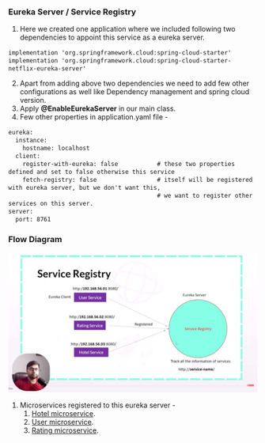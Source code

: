 ### Eureka Server / Service Registry

1. Here we created one application where we included following two dependencies to appoint this service as a eureka server.
```
implementation 'org.springframework.cloud:spring-cloud-starter'
implementation 'org.springframework.cloud:spring-cloud-starter-netflix-eureka-server'  
```

2. Apart from adding above two dependencies we need to add few other configurations as well like Dependency management and spring cloud version.
3. Apply **@EnableEurekaServer** in our main class.
4. Few other properties in application.yaml file -
```
eureka:
  instance:
    hostname: localhost
  client:
    register-with-eureka: false           # these two properties defined and set to false otherwise this service
    fetch-registry: false                 # itself will be registered with eureka server, but we don't want this,
                                          # we want to register other services on this server.
server:
  port: 8761
```

### Flow Diagram
![Our Eureka Server Flow Diagram](src/main/resources/images/FlowDiagram.png)

1. Microservices registered to this eureka server -
    1. [Hotel microservice](https://github.com/ayushdgupta/SpringBoot3-Hotel-Microservice).
    2. [User microservice](https://github.com/ayushdgupta/SpringBoot3-User-Microservice/tree/master).
    3. [Rating microservice](https://github.com/ayushdgupta/SpringBoot3-Rating-Microservice).